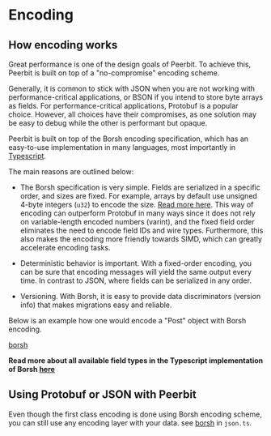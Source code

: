 # Encoding
## How encoding works
Great performance is one of the design goals of Peerbit. To achieve this, Peerbit is built on top of a "no-compromise" encoding scheme.

Generally, it is common to stick with JSON when you are not working with performance-critical applications, or BSON if you intend to store byte arrays as fields. For performance-critical applications, Protobuf is a popular choice. However, all choices have their compromises, as one solution may be easy to debug while the other is performant but opaque.

Peerbit is built on top of the Borsh encoding specification, which has an easy-to-use implementation in many languages, most importantly in [Typescript](https://github.com/dao-xyz/borsh-ts).

The main reasons are outlined below:

- The Borsh specification is very simple. Fields are serialized in a specific order, and sizes are fixed. For example, arrays by default use unsigned 4-byte integers (`u32`) to encode the size. [Read more here](https://borsh.io/). This way of encoding can outperform Protobuf in many ways since it does not rely on variable-length encoded numbers (varint), and the fixed field order eliminates the need to encode field IDs and wire types. Furthermore, this also makes the encoding more friendly towards SIMD, which can greatly accelerate encoding tasks.

- Deterministic behavior is important. With a fixed-order encoding, you can be sure that encoding messages will yield the same output every time. In contrast to JSON, where fields can be serialized in any order.

- Versioning. With Borsh, it is easy to provide data discriminators (version info) that makes migrations easy and reliable.


Below is an example how one would encode a "Post" object with Borsh encoding. 

[borsh](./borsh.ts ':include')


**Read more about all available field types in the Typescript implementation of Borsh [here](https://github.com/dao-xyz/borsh-ts)**



## Using Protobuf or JSON with Peerbit
Even though the first class encoding is done using Borsh encoding scheme, you can still use any encoding layer with your data. see [borsh](./json.ts ':include') in `json.ts`.
